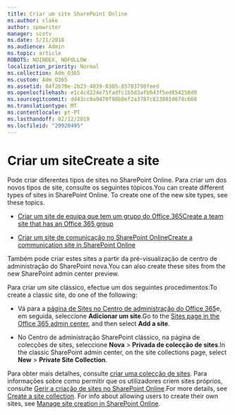 ```yaml
---
title: Criar um site SharePoint Online
ms.author: clake
author: spowriter
manager: scotv
ms.date: 5/21/2018
ms.audience: Admin
ms.topic: article
ROBOTS: NOINDEX, NOFOLLOW
localization_priority: Normal
ms.collection: Adm_O365
ms.custom: Adm_O365
ms.assetid: 84f2b70e-2b23-4039-8305-85783798feed
ms.openlocfilehash: e1c4cd224e75fadfc1b5d3afb643f5ed854258d0
ms.sourcegitcommit: dd43cc0a9470f98b8ef2a3787c823801d674c666
ms.translationtype: MT
ms.contentlocale: pt-PT
ms.lasthandoff: 02/12/2019
ms.locfileid: "29920495"
---
```

# <a name="create-a-site"></a><span data-ttu-id="bab23-102">Criar um site</span><span class="sxs-lookup"><span data-stu-id="bab23-102">Create a site</span></span>

<span data-ttu-id="bab23-p101">Pode criar diferentes tipos de sites no SharePoint Online. Para criar um dos novos tipos de site, consulte os seguintes tópicos.</span><span class="sxs-lookup"><span data-stu-id="bab23-p101">You can create different types of sites in SharePoint Online. To create one of the new site types, see these topics.</span></span>
  
- [<span data-ttu-id="bab23-105">Criar um site de equipa que tem um grupo do Office 365</span><span class="sxs-lookup"><span data-stu-id="bab23-105">Create a team site that has an Office 365 group</span></span>](https://go.microsoft.com/fwlink/?linkid=866292)
    
- [<span data-ttu-id="bab23-106">Criar um site de comunicação no SharePoint Online</span><span class="sxs-lookup"><span data-stu-id="bab23-106">Create a communication site in SharePoint Online</span></span>](https://go.microsoft.com/fwlink/?linkid=866294)
    
<span data-ttu-id="bab23-107">Também pode criar estes sites a partir da pré-visualização de centro de administração do SharePoint nova.</span><span class="sxs-lookup"><span data-stu-id="bab23-107">You can also create these sites from the new SharePoint admin center preview.</span></span>
  
<span data-ttu-id="bab23-108">Para criar um site clássico, efectue um dos seguintes procedimentos:</span><span class="sxs-lookup"><span data-stu-id="bab23-108">To create a classic site, do one of the following:</span></span>
  
- <span data-ttu-id="bab23-109">Vá para a [página de Sites no Centro de administração do Office 365](https://portal.office.com/adminportal/home#/SitesList)e, em seguida, seleccione **Adicionar um site**.</span><span class="sxs-lookup"><span data-stu-id="bab23-109">Go to the [Sites page in the Office 365 admin center](https://portal.office.com/adminportal/home#/SitesList), and then select **Add a site**.</span></span>
    
- <span data-ttu-id="bab23-110">No Centro de administração SharePoint clássico, na página de colecções de sites, seleccione **Nova** \> **Privada de colecção de sites**.</span><span class="sxs-lookup"><span data-stu-id="bab23-110">In the classic SharePoint admin center, on the site collections page, select **New** \> **Private Site Collection**.</span></span>
    
<span data-ttu-id="bab23-p102">Para obter mais detalhes, consulte [criar uma colecção de sites](https://go.microsoft.com/fwlink/?linkid=866295). Para informações sobre como permitir que os utilizadores criem sites próprios, consulte [Gerir a criação de sites no SharePoint Online](https://go.microsoft.com/fwlink/?linkid=866296).</span><span class="sxs-lookup"><span data-stu-id="bab23-p102">For more details, see [Create a site collection](https://go.microsoft.com/fwlink/?linkid=866295). For info about allowing users to create their own sites, see [Manage site creation in SharePoint Online](https://go.microsoft.com/fwlink/?linkid=866296).</span></span>
  

